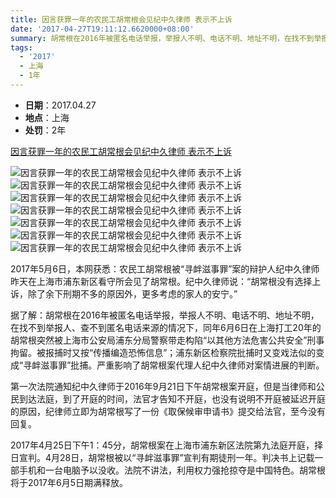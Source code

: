 ```yaml
---
title: 因言获罪一年的农民工胡常根会见纪中久律师 表示不上诉
date: '2017-04-27T19:11:12.6620000+08:00'
summary: 胡常根在2016年被匿名电话举报，举报人不明、电话不明、地址不明，在找不到举报人、查不到匿名电话来源的情况下，同年6月6日在上海打工20年的胡常根突然被上海市公安局浦东分局警察带走构陷“以其他方法危害公共安全”刑事拘留
tags:
  - '2017'
  - 上海
  - 1年
---
```

* **日期**：2017.04.27
* **地点**：上海
* **处罚**：2年

[因言获罪一年的农民工胡常根会见纪中久律师 表示不上诉](http://wqw2010.blogspot.com/2017/05/blog-post_24.html)

![因言获罪一年的农民工胡常根会见纪中久律师 表示不上诉](/images/uploads/2017-04-27-胡常根-1.jpg)
![因言获罪一年的农民工胡常根会见纪中久律师 表示不上诉](/images/uploads/2017-04-27-胡常根-2.jpg)
![因言获罪一年的农民工胡常根会见纪中久律师 表示不上诉](/images/uploads/2017-04-27-胡常根-3.jpg)
![因言获罪一年的农民工胡常根会见纪中久律师 表示不上诉](/images/uploads/2017-04-27-胡常根-4.jpg)
![因言获罪一年的农民工胡常根会见纪中久律师 表示不上诉](/images/uploads/2017-04-27-胡常根-5.jpg)
![因言获罪一年的农民工胡常根会见纪中久律师 表示不上诉](/images/uploads/2017-04-27-胡常根-6.jpg)
![因言获罪一年的农民工胡常根会见纪中久律师 表示不上诉](/images/uploads/2017-04-27-胡常根-7.jpg)

2017年5月6日，本网获悉：农民工胡常根被“寻衅滋事罪”案的辩护人纪中久律师昨天在上海市浦东新区看守所会见了胡常根。纪中久律师说：“胡常根没有选择上诉，除了余下刑期不多的原因外，更多考虑的家人的安宁。”

据了解：胡常根在2016年被匿名电话举报，举报人不明、电话不明、地址不明，在找不到举报人、查不到匿名电话来源的情况下，同年6月6日在上海打工20年的胡常根突然被上海市公安局浦东分局警察带走构陷“以其他方法危害公共安全”刑事拘留。被报捕时又按“传播编造恐怖信息”；浦东新区检察院批捕时又变戏法似的变成“寻衅滋事罪”批捕。严重影响了胡常根案代理人纪中久律师对案情进展的判断。

第一次法院通知纪中久律师于2016年9月21日下午胡常根案开庭，但是当律师和公民到达法庭，到了开庭的时间，法官才告知不开庭，也没有说明不开庭被延迟开庭的原因，纪律师立即为胡常根写了一份《取保候审申请书》提交给法官，至今没有回复。

2017年4月25日下午1：45分，胡常根案在上海市浦东新区法院第九法庭开庭，择日宣判。4月28日，胡常根被以“寻衅滋事罪”宣判有期徒刑一年。判决书上记载一部手机和一台电脑予以没收。法院不讲法，利用权力强抢掠夺是中国特色。胡常根将于2017年6月5日期满释放。